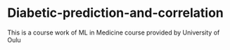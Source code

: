 # Diabetic-prediction-and-correlation
This is a course work of ML in Medicine course provided by University of Oulu
